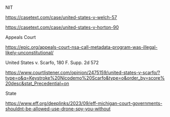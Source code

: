 NIT

https://casetext.com/case/united-states-v-welch-57

https://casetext.com/case/united-states-v-horton-90

Appeals Court

https://epic.org/appeals-court-nsa-call-metadata-program-was-illegal-likely-unconstitutional/

United States v. Scarfo, 180 F. Supp. 2d 572

https://www.courtlistener.com/opinion/2475159/united-states-v-scarfo/?type=o&q=Keystroke%20Nicodemo%20Scarfo&type=o&order_by=score%20desc&stat_Precedential=on

State

https://www.eff.org/deeplinks/2023/09/eff-michigan-court-governments-shouldnt-be-allowed-use-drone-spy-you-without
